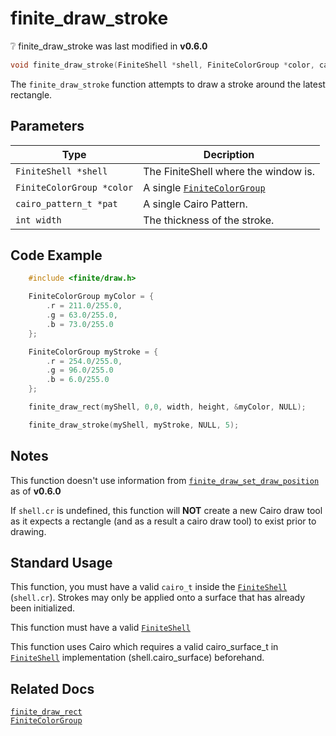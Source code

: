 # finite_draw_stroke

<div class="alert alert-info part text-info">
❔ finite_draw_stroke was last modified in <b>v0.6.0</b>
</div>

```c
void finite_draw_stroke(FiniteShell *shell, FiniteColorGroup *color, cairo_pattern_t *pat, int width)
```

The `finite_draw_stroke` function attempts to draw a stroke around the latest rectangle.

## Parameters

| Type                      | Decription                                            |
| ------------------------- | ----------------------------------------------------- |
| `FiniteShell *shell`      | The FiniteShell where the window  is.       |
| `FiniteColorGroup *color` | A single [`FiniteColorGroup`](../../FiniteColorGroup) |
| `cairo_pattern_t *pat`    | A single Cairo Pattern.                               |
| `int width`               | The thickness of the stroke.                          |

## Code Example

```c
    #include <finite/draw.h>

    FiniteColorGroup myColor = {
        .r = 211.0/255.0,
        .g = 63.0/255.0,
        .b = 73.0/255.0
    };

    FiniteColorGroup myStroke = {
        .r = 254.0/255.0,
        .g = 96.0/255.0
        .b = 6.0/255.0
    };

    finite_draw_rect(myShell, 0,0, width, height, &myColor, NULL);

    finite_draw_stroke(myShell, myStroke, NULL, 5);
```

## Notes

This function doesn't use information from [`finite_draw_set_draw_position`](../finite_draw_set_draw_position) as of **v0.6.0**

If `shell.cr` is undefined, this function will **NOT** create a new Cairo draw tool as it expects a rectangle (and as a result a cairo draw tool) to exist prior to drawing.

## Standard Usage

This function, you must have a valid `cairo_t` inside the [`FiniteShell`](../../../types/FiniteShell) (`shell.cr`). Strokes may only be applied onto a surface that has already been initialized.

This function must have a valid [`FiniteShell`](../../../types/FiniteShell)

This function uses Cairo which requires a valid cairo_surface_t in [`FiniteShell`](../../../types/FiniteShell) implementation (shell.cairo_surface) beforehand.

## Related Docs

[`finite_draw_rect`](../finite_draw_rect)<br>
[`FiniteColorGroup`](../../../types/FiniteColorGroup)
